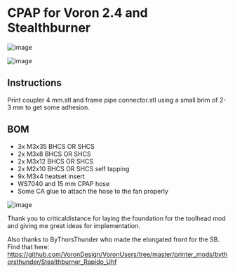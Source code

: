 # CPAP for Voron 2.4 and Stealthburner

![image](https://user-images.githubusercontent.com/37978198/213911436-9f89ef58-61e0-4f93-8960-56643ca9741a.png)

![image](https://user-images.githubusercontent.com/37978198/213911405-95745975-a38d-484e-b0d2-fbd0d3569267.png)

## Instructions

Print coupler 4 mm.stl and frame pipe connector.stl using a small brim of 2-3 mm to get some adhesion.

## BOM

*   3x M3x35 BHCS OR SHCS
*   2x M3x8 BHCS OR SHCS
*   2x M3x12 BHCS OR SHCS
*   2x M2x10 BHCS OR SHCS self tapping
*   9x M3x4 heatset insert
*   WS7040 and 15 mm CPAP hose
*   Some CA glue to attach the hose to the fan properly

![image](https://user-images.githubusercontent.com/37978198/213911423-fc5d8ed3-4a4f-44a5-99ed-def7ff8b448b.png)

Thank you to criticaldistance for laying the foundation for the toolhead mod and giving me great ideas for implementation.

Also thanks to ByThorsThunder who made the elongated front for the SB. Find that here: https://github.com/VoronDesign/VoronUsers/tree/master/printer_mods/bythorsthunder/Stealthburner_Rapido_Uhf
